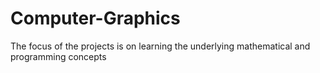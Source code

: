 # Computer-Graphics
The focus of the projects is on learning the underlying mathematical and programming concepts
